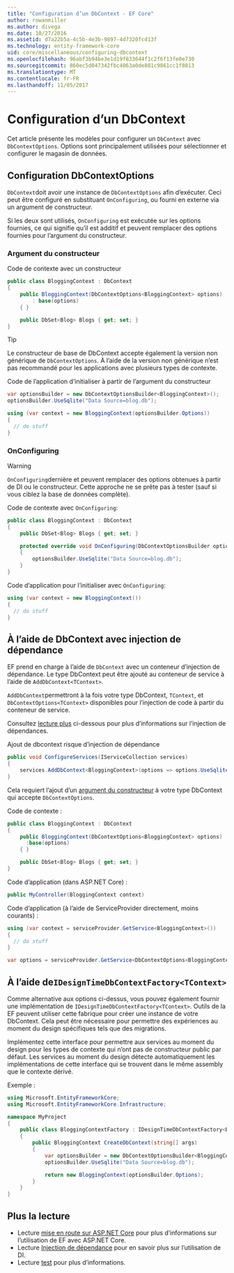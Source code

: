 ```yaml
---
title: "Configuration d’un DbContext - EF Core"
author: rowanmiller
ms.author: divega
ms.date: 10/27/2016
ms.assetid: d7a22b5a-4c5b-4e3b-9897-4d7320fcd13f
ms.technology: entity-framework-core
uid: core/miscellaneous/configuring-dbcontext
ms.openlocfilehash: 96abf3b94be3e1d19f833644f1c2f6f13fe0e730
ms.sourcegitcommit: 860ec5d047342fbc4063a0de881c9861cc1f8813
ms.translationtype: MT
ms.contentlocale: fr-FR
ms.lasthandoff: 11/05/2017
---
```

# <a name="configuring-a-dbcontext"></a>Configuration d’un DbContext

Cet article présente les modèles pour configurer un `DbContext` avec `DbContextOptions`. Options sont principalement utilisées pour sélectionner et configurer le magasin de données.

## <a name="configuring-dbcontextoptions"></a>Configuration DbContextOptions

`DbContext`doit avoir une instance de `DbContextOptions` afin d’exécuter. Ceci peut être configuré en substituant `OnConfiguring`, ou fourni en externe via un argument de constructeur.

Si les deux sont utilisés, `OnConfiguring` est exécutée sur les options fournies, ce qui signifie qu’il est additif et peuvent remplacer des options fournies pour l’argument du constructeur.

### <a name="constructor-argument"></a>Argument du constructeur

Code de contexte avec un constructeur

``` csharp
public class BloggingContext : DbContext
{
    public BloggingContext(DbContextOptions<BloggingContext> options)
        : base(options)
    { }

    public DbSet<Blog> Blogs { get; set; }
}
```

> [!TIP]  
> Le constructeur de base de DbContext accepte également la version non générique de `DbContextOptions`. À l’aide de la version non générique n’est pas recommandé pour les applications avec plusieurs types de contexte.

Code de l’application d’initialiser à partir de l’argument du constructeur

``` csharp
var optionsBuilder = new DbContextOptionsBuilder<BloggingContext>();
optionsBuilder.UseSqlite("Data Source=blog.db");

using (var context = new BloggingContext(optionsBuilder.Options))
{
  // do stuff
}
```

### <a name="onconfiguring"></a>OnConfiguring

> [!WARNING]  
> `OnConfiguring`dernière et peuvent remplacer des options obtenues à partir de DI ou le constructeur. Cette approche ne se prête pas à tester (sauf si vous ciblez la base de données complète).

Code de contexte avec `OnConfiguring`:

``` csharp
public class BloggingContext : DbContext
{
    public DbSet<Blog> Blogs { get; set; }

    protected override void OnConfiguring(DbContextOptionsBuilder optionsBuilder)
    {
        optionsBuilder.UseSqlite("Data Source=blog.db");
    }
}
```

Code d’application pour l’initialiser avec `OnConfiguring`:

``` csharp
using (var context = new BloggingContext())
{
  // do stuff
}
```

## <a name="using-dbcontext-with-dependency-injection"></a>À l’aide de DbContext avec injection de dépendance

EF prend en charge à l’aide de `DbContext` avec un conteneur d’injection de dépendance. Le type DbContext peut être ajouté au conteneur de service à l’aide de `AddDbContext<TContext>`.

`AddDbContext`permettront à la fois votre type DbContext, `TContext`, et `DbContextOptions<TContext>` disponibles pour l’injection de code à partir du conteneur de service.

Consultez [lecture plus](#more-reading) ci-dessous pour plus d’informations sur l’injection de dépendances.

Ajout de dbcontext risque d’injection de dépendance

``` csharp
public void ConfigureServices(IServiceCollection services)
{
    services.AddDbContext<BloggingContext>(options => options.UseSqlite("Data Source=blog.db"));
}
```

Cela requiert l’ajout d’un [argument du constructeur](#constructor-argument) à votre type DbContext qui accepte `DbContextOptions`.

Code de contexte :

``` csharp
public class BloggingContext : DbContext
{
    public BloggingContext(DbContextOptions<BloggingContext> options)
      :base(options)
    { }

    public DbSet<Blog> Blogs { get; set; }
}
```

Code d’application (dans ASP.NET Core) :

``` csharp
public MyController(BloggingContext context)
```

Code d’application (à l’aide de ServiceProvider directement, moins courants) :

``` csharp
using (var context = serviceProvider.GetService<BloggingContext>())
{
  // do stuff
}

var options = serviceProvider.GetService<DbContextOptions<BloggingContext>>();
```

## <a name="using-idesigntimedbcontextfactorytcontext"></a>À l’aide de`IDesignTimeDbContextFactory<TContext>`

Comme alternative aux options ci-dessus, vous pouvez également fournir une implémentation de `IDesignTimeDbContextFactory<TContext>`. Outils de la EF peuvent utiliser cette fabrique pour créer une instance de votre DbContext. Cela peut être nécessaire pour permettre des expériences au moment du design spécifiques tels que des migrations.

Implémentez cette interface pour permettre aux services au moment du design pour les types de contexte qui n’ont pas de constructeur public par défaut. Les services au moment du design détecte automatiquement les implémentations de cette interface qui se trouvent dans le même assembly que le contexte dérivé.

Exemple :

``` csharp
using Microsoft.EntityFrameworkCore;
using Microsoft.EntityFrameworkCore.Infrastructure;

namespace MyProject
{
    public class BloggingContextFactory : IDesignTimeDbContextFactory<BloggingContext>
    {
        public BloggingContext CreateDbContext(string[] args)
        {
            var optionsBuilder = new DbContextOptionsBuilder<BloggingContext>();
            optionsBuilder.UseSqlite("Data Source=blog.db");

            return new BloggingContext(optionsBuilder.Options);
        }
    }
}
```

## <a name="more-reading"></a>Plus la lecture

* Lecture [mise en route sur ASP.NET Core](../get-started/aspnetcore/index.md) pour plus d’informations sur l’utilisation de EF avec ASP.NET Core.
* Lecture [Injection de dépendance](https://docs.asp.net/en/latest/fundamentals/dependency-injection.html) pour en savoir plus sur l’utilisation de DI.
* Lecture [test](testing/index.md) pour plus d’informations.
